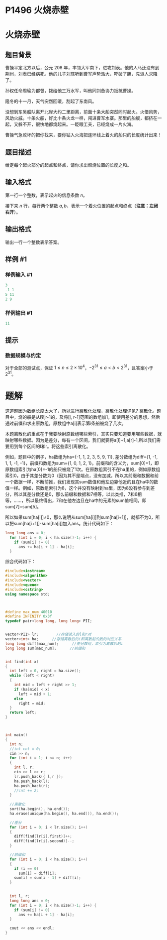 # P1496 火烧赤壁

# 火烧赤壁

## 题目背景

曹操平定北方以后，公元 208 年，率领大军南下，进攻刘表。他的人马还没有到荆州，刘表已经病死。他的儿子刘琮听到曹军声势浩大，吓破了胆，先派人求降了。

孙权任命周瑜为都督，拨给他三万水军，叫他同刘备协力抵抗曹操。

隆冬的十一月，天气突然回暖，刮起了东南风。

没想到东吴船队离开北岸大约二里距离，前面十条大船突然同时起火。火借风势，风助火威。十条火船，好比十条火龙一样，闯进曹军水寨。那里的船舰，都挤在一起，又躲不开，很快地都烧起来。一眨眼工夫，已经烧成一片火海。

曹操气急败坏的把你找来，要你钻入火海把连环线上着火的船只的长度统计出来！

## 题目描述

给定每个起火部分的起点和终点，请你求出燃烧位置的长度之和。

## 输入格式

第一行一个整数，表示起火的信息条数 $n$。 &#x20;

接下来 $n$ 行，每行两个整数 $a, b$，表示一个着火位置的起点和终点（**注意：左闭右开**）。

## 输出格式

输出一行一个整数表示答案。

## 样例 #1

### 样例输入 #1

```c++
3
-1 1
5 11
2 9
```

### 样例输出 #1

```c++
11
```

## 提示

### 数据规模与约定

对于全部的测试点，保证 $1 \leq n \leq 2 \times 10^4$，$-2^{31} \leq a <  b \lt 2^{31}$，且答案小于 $2^{31}$。

# 题解

这道题因为数组长度太大了，所以进行离散化处理，离散化处理详见[7 离散化](<../../../../基础算法/7 离散化/7 离散化.md> "7 离散化")。题目中，烧的船是从l到r-1的，及将\[l, r-1]范围的数组加1，即使用差分的思想，然后通过前缀和求出原数组，原数组中a\[i]表示第i条船被烧了几次。

本题离散化的重点在于我要映射原数组哪些索引，其实只要知道要用哪些数据，就映射哪些数据。因为是差分，每有一个区间，我们就要将a\[l]+1,a\[r]-1,所以我们需要用到每个区间的l和r。将这些索引离散化。

例如，题目中的例子，ha数组为ha={-1, 1, 2, 3, 5, 9, 11}, 差分数组为diff={1, -1, 1, 1, -1, -1}，前缀和数组为sum={1, 0, 1, 2, 1}。前缀和的含义为，sum\[0]=1，即原数组索引为ha\[0]=-1的船只被烧了1次。在原数组索引不在ha里的，例如原数组索引0，由于其差分数为0（因为其不是端点，没有加减，所以其前缀和数据和前一个数据一样，不断前推，我们发现其sum数值和他左边靠他近的且在ha中的数值一样。例如，原数组索引为8，这个并没有映射到ha里，因为8没有参与到差分，所以其差分数还是0，那么前缀和数据和7相等，以此类推，7和6相等，......，所以最终得出，7和在他左边且在ha中的元素的sum值相同，即sum\[7]=sum\[5]。

所以如果sum\[ha\[i]]≠0，那么说明从sum\[ha\[i]]到sum\[ha\[i+1]]，就都不为0，所以把sum\[ha\[i+1]]-sum\[ha\[i]]加入ans。统计代码如下：

```c++
long long ans = 0;
  for (int i = 0; i < ha.size()-1; i++) {
    if (sum[i] != 0)
      ans += ha[i + 1] - ha[i];
  }
```

综合代码如下：

```c++
#include<iostream>
#include<algorithm>
#include<vector>
#include<queue>
#include<cstring>
using namespace std;



#define max_num 40010
#define INFINITY 0x3f   
typedef pair<long long, long long> PII;


vector<PII> lr;        //存储读入的l和r对
vector<int> ha;      //存储离散后的i和离散前的数的对应关系
long long diff[max_num];      //差分数组，索引为离散后的i
long long sum[max_num];      //前缀和


int find(int x)
{
  int left = 0, right = ha.size();
  while (left < right)
  {
    int mid = left + right >> 1;
    if (ha[mid] < x)
      left = mid + 1;
    else
      right = mid;
  }
  return left;
}



int main()
{
  int n;
  //int cnt = 0;
  cin >> n;
  for (int i = 1; i <= n; i++)
  {
    int l, r;
    cin >> l >> r;
    lr.push_back({ l,r });
    ha.push_back(l);
    ha.push_back(r);
    //cnt += 2;
  }
    
  //离散化
  sort(ha.begin(), ha.end());
  ha.erase(unique(ha.begin(), ha.end()), ha.end());

  //差分
  for (int i = 0; i < lr.size(); i++)
  {
    diff[find(lr[i].first)]++;
    diff[find(lr[i].second)]--;
  }

  //前缀和
  for (int i = 0; i < ha.size(); i++)
  {
    if (i == 0)
      sum[i] = diff[i];
    sum[i] = sum[i - 1] + diff[i];
  }
    

  int l, r;
  long long ans = 0;
  for (int i = 0; i < ha.size()-1; i++) {
    if (sum[i] != 0)
      ans += ha[i + 1] - ha[i];
  }

  cout << ans << endl;
}
```
